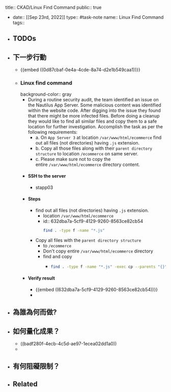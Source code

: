 title:: CKAD/Linux Find Command
public:: true

- date:: [[Sep 23rd, 2022]]
  type:: #task-note
  name:: Linux Find Command
  tags::
- ## TODOs
- ## 下一步行動
	- {{embed ((0d87cbaf-0e4a-4cde-8a74-d2e1b549caa1))}}
	- ### Linux find command
	  background-color:: gray
		- During a routine security audit, the team identified an issue on the Nautilus App Server. Some malicious content was identified within the website code. After digging into the issue they found that there might be more infected files. Before doing a cleanup they would like to find all similar files and copy them to a safe location for further investigation. Accomplish the task as per the following requirements:
			- a. On `App Server 3` at location `/var/www/html/ecommerce` find out all files (not directories) having `.js` extension.
			- b. Copy all those files along with their `parent directory structure` to location `/ecommerce` on same server.
			- c. Please make sure not to copy the entire `/var/www/html/ecommerce` directory content.
		- #### SSH to the server
			- stapp03
		- #### Steps
			- find out all files (not directories) having `.js` extension.
				- location `/var/www/html/ecommerce`
				- id:: 632dba7a-5cf9-4129-9260-8563ce82cb54
				  ```bash
				  find . -type f -name "*.js"
				  ```
			- Copy all files with the `parent directory structure`
				- to `/ecommerce`
				- Don't copy entire `/var/www/html/ecommerce` directory
				- find and copy
					- ```bash
					  find . -type f -name "*.js" -exec cp --parents "{}" /ecommerce  \;
					  ```
		- #### Verify result
			- {{embed ((632dba7a-5cf9-4129-9260-8563ce82cb54))}}
			-
- ## 為誰為何而做?
- ## 如何量化成果？
	- ((badf280f-4ecb-4c5d-ae97-1ecea02dd1a0))
	-
- ## 有何阻礙限制？
- ## Related